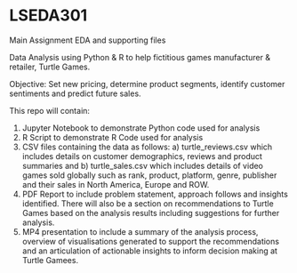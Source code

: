 # LSEDA301
Main Assignment EDA and supporting files


Data Analysis using Python & R to help fictitious games manufacturer & retailer, Turtle Games. 

Objective: Set new pricing, determine product segments, identify customer sentiments and predict future sales.

This repo will contain:

1. Jupyter Notebook to demonstrate Python code used for analysis
2. R Script to demonstrate R Code used for analysis
3. CSV files containing the data as follows: a) turtle_reviews.csv which includes details on customer demographics, reviews and product summaries and b) turtle_sales.csv which includes details of video games sold globally such as rank, product, platform, genre, publisher and their sales in North America, Europe and ROW.
4. PDF Report to include problem statement, approach follows and insights identified. There will also be a section on recommendations to Turtle Games based on the analysis results including suggestions for further analysis. 
5. MP4 presentation to include a summary of the analysis process, overview of visualisations generated to support the recommendations and an articulation of actionable insights to inform decision making at Turtle Gamees.
